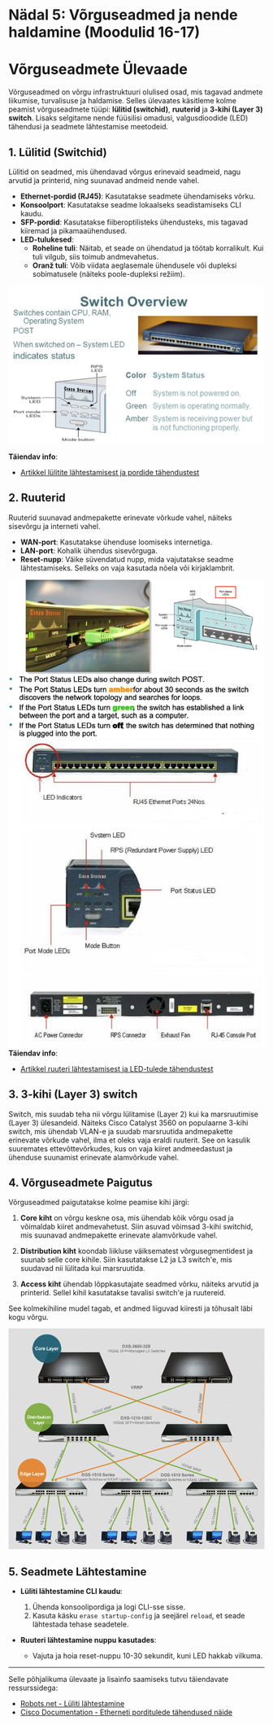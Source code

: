# Nädal 5: Võrguseadmed ja nende haldamine (Moodulid 16-17)

# Võrguseadmete Ülevaade

Võrguseadmed on võrgu infrastruktuuri olulised osad, mis tagavad andmete liikumise, turvalisuse ja haldamise. Selles ülevaates käsitleme kolme peamist võrguseadmete tüüpi: **lülitid (switchid)**, **ruuterid** ja **3-kihi (Layer 3) switch**. Lisaks selgitame nende füüsilisi omadusi, valgusdioodide (LED) tähendusi ja seadmete lähtestamise meetodeid.

## 1. Lülitid (Switchid)
Lülitid on seadmed, mis ühendavad võrgus erinevaid seadmeid, nagu arvutid ja printerid, ning suunavad andmeid nende vahel.

- **Ethernet-pordid (RJ45)**: Kasutatakse seadmete ühendamiseks võrku.
- **Konsoolport**: Kasutatakse seadme lokaalseks seadistamiseks CLI kaudu.
- **SFP-pordid**: Kasutatakse fiiberoptilisteks ühendusteks, mis tagavad kiiremad ja pikamaaühendused.
- **LED-tulukesed**:
  - **Roheline tuli**: Näitab, et seade on ühendatud ja töötab korralikult. Kui tuli vilgub, siis toimub andmevahetus.
  - **Oranž tuli**: Võib viidata aeglasemale ühendusele või dupleksi sobimatusele (näiteks poole-dupleksi režiim).

![Switchi pordid ja LED-id](/lectures/images/switch_ports_and_leds.png)

**Täiendav info**:
- [Artikkel lülitite lähtestamisest ja pordide tähendustest](https://robots.net/news/how-do-you-reset-a-network-switch)


## 2. Ruuterid
Ruuterid suunavad andmepakette erinevate võrkude vahel, näiteks sisevõrgu ja interneti vahel.

- **WAN-port**: Kasutatakse ühenduse loomiseks internetiga.
- **LAN-port**: Kohalik ühendus sisevõrguga.
- **Reset-nupp**: Väike süvendatud nupp, mida vajutatakse seadme lähtestamiseks. Selleks on vaja kasutada nõela või kirjaklambrit.

![Ruuteri pordid ja nupud 1](/lectures/images/router_ports_buttons1.png)
![Ruuteri pordid ja nupud 2](/lectures/images/router_ports_buttons2.png)
**Täiendav info**:
- [Artikkel ruuteri lähtestamisest ja LED-tulede tähendustest](https://www.softhandtech.com/decoding-ethernet-port-lights)

## 3. 3-kihi (Layer 3) switch

Switch, mis suudab teha nii võrgu lülitamise (Layer 2) kui ka marsruutimise (Layer 3) ülesandeid. Näiteks Cisco Catalyst 3560 on populaarne 3-kihi switch, mis ühendab VLAN-e ja suudab marsruutida andmepakette erinevate võrkude vahel, ilma et oleks vaja eraldi ruuterit. See on kasulik suuremates ettevõttevõrkudes, kus on vaja kiiret andmeedastust ja ühenduse suunamist erinevate alamvõrkude vahel.

## 4. Võrguseadmete Paigutus

Võrguseadmed paigutatakse kolme peamise kihi järgi:

1. **Core kiht** on võrgu keskne osa, mis ühendab kõik võrgu osad ja võimaldab kiiret andmevahetust. Siin asuvad võimsad 3-kihi switchid, mis suunavad andmepakette erinevate alamvõrkude vahel.

2. **Distribution kiht** koondab liikluse väiksematest võrgusegmentidest ja suunab selle core kihile. Siin kasutatakse L2 ja L3 switch'e, mis suudavad nii lülitada kui marsruutida.

3. **Access kiht** ühendab lõppkasutajate seadmed võrku, näiteks arvutid ja printerid. Sellel kihil kasutatakse tavalisi switch'e ja ruutereid.

See kolmekihiline mudel tagab, et andmed liiguvad kiiresti ja tõhusalt läbi kogu võrgu.

![Võrgu hierarhia](/lectures/images/network_hierarchy.png)

## 5. Seadmete Lähtestamine

- **Lüliti lähtestamine CLI kaudu**:
  1. Ühenda konsoolipordiga ja logi CLI-sse sisse.
  2. Kasuta käsku `erase startup-config` ja seejärel `reload`, et seade lähtestada tehase seadetele.

- **Ruuteri lähtestamine nuppu kasutades**:
  - Vajuta ja hoia reset-nuppu 10-30 sekundit, kuni LED hakkab vilkuma.

---

Selle põhjalikuma ülevaate ja lisainfo saamiseks tutvu täiendavate ressurssidega:
- [Robots.net - Lüliti lähtestamine](https://robots.net/news/how-do-you-reset-a-network-switch)
- [Cisco Documentation - Etherneti porditulede tähendused näide](https://www.cisco.com/c/en/us/td/docs/switches/lan/catalyst9500/hardware/install/b_catalyst_9500_hig/9500-leds.pdf)
